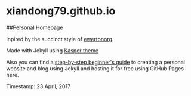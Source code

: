 # xiandong79.github.io

##Personal Homepage


Inpired by the succinct style of [ewertonorg](https://ewertonorg.github.io/).

Made with Jekyll using [Kasper theme](https://github.com/rosario/kasper)

Also you can find a  [step-by-step beginner's guide](http://jmcglone.com/guides/github-pages/) to creating a personal website and blog using Jekyll and hosting it for free using GitHub Pages here. 

Timestamp: 23 April, 2017
